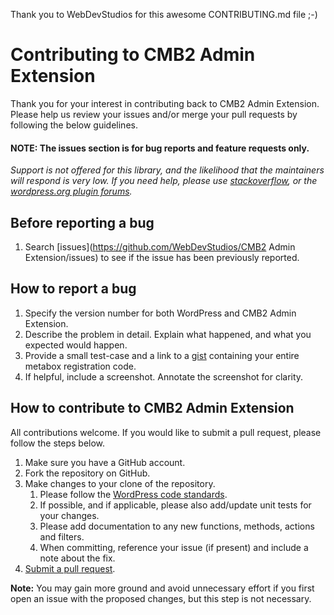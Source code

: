 Thank you to WebDevStudios for this awesome CONTRIBUTING.md file ;-)

# Contributing to CMB2 Admin Extension

Thank you for your interest in contributing back to CMB2 Admin Extension. Please help us review your issues and/or merge your pull requests by following the below guidelines.

#### NOTE: The issues section is for bug reports and feature requests only.
_Support is not offered for this library, and the likelihood that the maintainers will respond is very low. If you need help, please use [stackoverflow](http://stackoverflow.com/search?q=cmb), or the [wordpress.org plugin forums](http://wordpress.org/support/plugin/cmb2)._

Before reporting a bug
---
1. Search [issues](https://github.com/WebDevStudios/CMB2 Admin Extension/issues) to see if the issue has been previously reported.


How to report a bug
---
1. Specify the version number for both WordPress and CMB2 Admin Extension.
3. Describe the problem in detail. Explain what happened, and what you expected would happen.
4. Provide a small test-case and a link to a [gist](https://gist.github.com/) containing your entire metabox registration code.
5. If helpful, include a screenshot. Annotate the screenshot for clarity.


How to contribute to CMB2 Admin Extension
---
All contributions welcome. If you would like to submit a pull request, please follow the steps below.

1. Make sure you have a GitHub account.
2. Fork the repository on GitHub.
5. Make changes to your clone of the repository.
	1. Please follow the [WordPress code standards](https://make.wordpress.org/core/handbook/coding-standards).
	2. If possible, and if applicable, please also add/update unit tests for your changes.
	3. Please add documentation to any new functions, methods, actions and filters.
	4. When committing, reference your issue (if present) and include a note about the fix.
6. [Submit a pull request](https://help.github.com/articles/creating-a-pull-request/).

**Note:** You may gain more ground and avoid unnecessary effort if you first open an issue with the proposed changes, but this step is not necessary.
